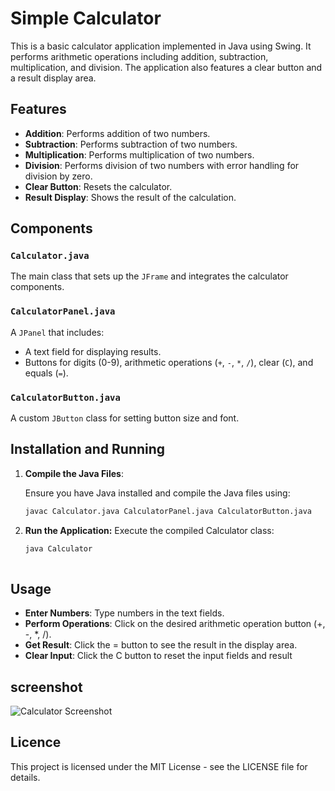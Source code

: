 # Simple Calculator

This is a basic calculator application implemented in Java using Swing. It performs arithmetic operations including addition, subtraction, multiplication, and division. The application also features a clear button and a result display area.

## Features

- **Addition**: Performs addition of two numbers.
- **Subtraction**: Performs subtraction of two numbers.
- **Multiplication**: Performs multiplication of two numbers.
- **Division**: Performs division of two numbers with error handling for division by zero.
- **Clear Button**: Resets the calculator.
- **Result Display**: Shows the result of the calculation.

## Components

### `Calculator.java`

The main class that sets up the `JFrame` and integrates the calculator components.

### `CalculatorPanel.java`

A `JPanel` that includes:
- A text field for displaying results.
- Buttons for digits (0-9), arithmetic operations (`+`, `-`, `*`, `/`), clear (`C`), and equals (`=`).

### `CalculatorButton.java`

A custom `JButton` class for setting button size and font.

## Installation and Running

1. **Compile the Java Files**:

   Ensure you have Java installed and compile the Java files using:
   ```bash
   javac Calculator.java CalculatorPanel.java CalculatorButton.java
2. **Run the Application:**
   Execute the compiled Calculator class:
   ```bash
   java Calculator
  
## Usage
- **Enter Numbers**: Type numbers in the text fields.
- **Perform Operations**: Click on the desired arithmetic operation button (+, -, *, /).
- **Get Result**: Click the = button to see the result in the display area.
- **Clear Input**: Click the C button to reset the input fields and result

## screenshot
![Calculator Screenshot](screenshots/calculator.png)

## Licence
This project is licensed under the MIT License - see the LICENSE file for details.
